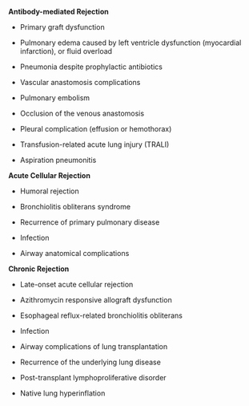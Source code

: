 **Antibody-mediated Rejection**

- Primary graft dysfunction

- Pulmonary edema caused by left ventricle dysfunction (myocardial infarction), or fluid overload

- Pneumonia despite prophylactic antibiotics

- Vascular anastomosis complications

- Pulmonary embolism

- Occlusion of the venous anastomosis

- Pleural complication (effusion or hemothorax)

- Transfusion-related acute lung injury (TRALI)

- Aspiration pneumonitis

**Acute Cellular Rejection**

- Humoral rejection

- Bronchiolitis obliterans syndrome

- Recurrence of primary pulmonary disease

- Infection

- Airway anatomical complications

**Chronic Rejection**

- Late-onset acute cellular rejection

- Azithromycin responsive allograft dysfunction

- Esophageal reflux-related bronchiolitis obliterans

- Infection

- Airway complications of lung transplantation

- Recurrence of the underlying lung disease

- Post-transplant lymphoproliferative disorder

- Native lung hyperinflation